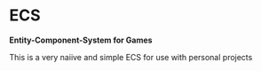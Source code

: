 # ECS

**Entity-Component-System for Games**

This is a very naiive and simple ECS for use with personal projects


